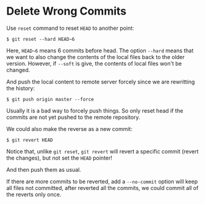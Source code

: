 # Delete Wrong Commits

Use `reset` command to reset `HEAD` to another point:

```console
$ git reset --hard HEAD~6
```

Here, `HEAD~6` means 6 commits before head. The option `--hard` means that we want to also change the contents of the local files back to the older version. However, if `--soft` is give, the contents of local files won't be changed.

And push the local content to remote server forcely since we are rewritting the history:

```console
$ git push origin master --force
```

Usually it is a bad way to forcely push things. So only reset head if the commits are not yet pushed to the remote repository.

We could also make the reverse as a new commit:

```console
$ git revert HEAD
```

Notice that, unlike `git reset`, `git revert` will revert a specific commit (revert the changes), but not set the `HEAD` pointer!

And then push them as usual.

If there are more commits to be reverted, add a `--no-commit` option will keep all files not committed, after reverted all the commits, we could commit all of the reverts only once.
